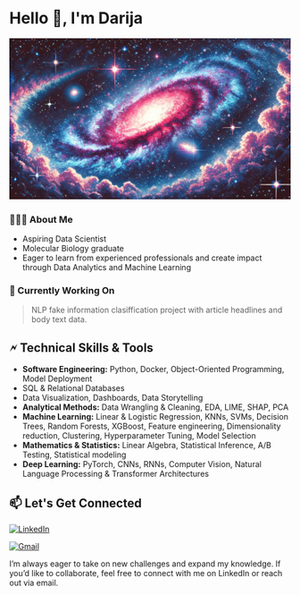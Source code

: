 # **Hello 👋, I'm Darija**
![galaxy_pixel_art](images/galaxy_pixel_art.jpg)

### **👩🏽‍💻 About Me**
- Aspiring Data Scientist
- Molecular Biology graduate
- Eager to learn from experienced professionals and create impact through Data Analytics and Machine Learning

### **🚀 Currently Working On**
> NLP fake information clasiffication project with article headlines and body text data.

## **🗲 Technical Skills & Tools**
- **Software Engineering:** Python, Docker, Object-Oriented Programming, Model Deployment
- SQL & Relational Databases
- Data Visualization, Dashboards, Data Storytelling
- **Analytical Methods:** Data Wrangling & Cleaning, EDA, LIME, SHAP, PCA
- **Machine Learning:** Linear & Logistic Regression, KNNs, SVMs, Decision Trees, Random Forests, XGBoost, Feature engineering, Dimensionality reduction, Clustering, Hyperparameter Tuning, Model Selection
- **Mathematics & Statistics:** Linear Algebra, Statistical Inference, A/B Testing, Statistical modeling
- **Deep Learning:** PyTorch, CNNs, RNNs, Computer Vision, Natural Language Processing & Transformer Architectures

## **📫 Let's Get Connected**
[![LinkedIn](https://img.shields.io/badge/LinkedIn-%230077B5.svg?&style=flat-square&logo=linkedin&logoColor=white)](https://www.linkedin.com/in/darija-šachova-823992207)

[![Gmail](https://img.shields.io/badge/Gmail-D14836?style=flat-square&logo=gmail&logoColor=white)](mailto:dsachova@gmail.com)

I’m always eager to take on new challenges and expand my knowledge. If you’d like to collaborate, feel free to connect with me on LinkedIn or reach out via email.
